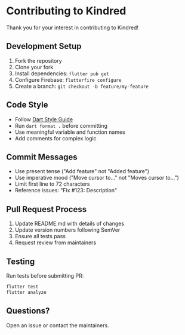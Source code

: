 # Contributing to Kindred

Thank you for your interest in contributing to Kindred!

## Development Setup

1. Fork the repository
2. Clone your fork
3. Install dependencies: `flutter pub get`
4. Configure Firebase: `flutterfire configure`
5. Create a branch: `git checkout -b feature/my-feature`

## Code Style

- Follow [Dart Style Guide](https://dart.dev/guides/language/effective-dart/style)
- Run `dart format .` before committing
- Use meaningful variable and function names
- Add comments for complex logic

## Commit Messages

- Use present tense ("Add feature" not "Added feature")
- Use imperative mood ("Move cursor to..." not "Moves cursor to...")
- Limit first line to 72 characters
- Reference issues: "Fix #123: Description"

## Pull Request Process

1. Update README.md with details of changes
2. Update version numbers following SemVer
3. Ensure all tests pass
4. Request review from maintainers

## Testing

Run tests before submitting PR:

```bash
flutter test
flutter analyze
```

## Questions?

Open an issue or contact the maintainers.
